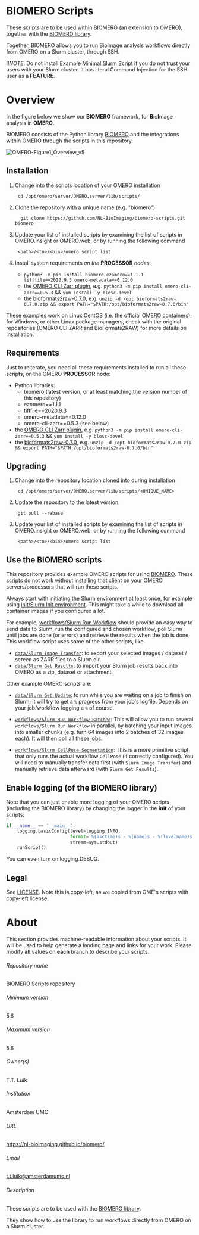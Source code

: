 BIOMERO Scripts
==================

These scripts are to be used within BIOMERO (an extension to OMERO), together with the [BIOMERO library](https://github.com/NL-BioImaging/biomero).

Together, BIOMERO allows you to run BioImage analysis workflows directly from OMERO on a Slurm cluster, through SSH.

!!*NOTE*: Do not install [Example Minimal Slurm Script](https://github.com/NL-BioImaging/biomero-scripts/blob/master/Example_Minimal_Slurm_Script.py) if you do not trust your users with your Slurm cluster. It has literal Command Injection for the SSH user as a **FEATURE**. 


# Overview

In the figure below we show our **BIOMERO** framework, for **B**io**I**mage analysis in **OMERO**. 

BIOMERO consists of the Python library [BIOMERO](https://github.com/NL-BioImaging/biomero) and the integrations within OMERO through the scripts in this repository.

![OMERO-Figure1_Overview_v5](https://github.com/NL-BioImaging/biomero/assets/68958516/ff437ed2-d4b7-48b4-a7e3-12f1dbf00981)

Installation
------------

1. Change into the scripts location of your OMERO installation

        cd /opt/omero/server/OMERO.server/lib/scripts/

2. Clone the repository with a unique name (e.g. "biomero")

         git clone https://github.com/NL-BioImaging/biomero-scripts.git biomero

3. Update your list of installed scripts by examining the list of scripts
   in OMERO.insight or OMERO.web, or by running the following command

        <path>/<to>/<bin>/omero script list

4. Install system requirements _on the_ **PROCESSOR** _nodes_:
    - `python3 -m pip install biomero ezomero==1.1.1 tifffile==2020.9.3 omero-metadata==0.12.0` 
    - the [OMERO CLI Zarr plugin](https://github.com/ome/omero-cli-zarr), e.g. 
    `python3 -m pip install omero-cli-zarr==0.5.3` && `yum install -y blosc-devel`
    - the [bioformats2raw-0.7.0](https://github.com/glencoesoftware/bioformats2raw/releases/download/v0.7.0/bioformats2raw-0.7.0.zip), e.g. `unzip -d /opt bioformats2raw-0.7.0.zip && export PATH="$PATH:/opt/bioformats2raw-0.7.0/bin"`

These examples work on Linux CentOS (i.e. the official OMERO containers); for Windows, or other Linux package managers, check with the original repositories (OMERO CLI ZARR and BioFormats2RAW) for more details on installation.

Requirements
---------

Just to reiterate, you need all these requirements installed to run all these scripts, on the OMERO  **PROCESSOR** node:

- Python libraries:
  - biomero (latest version, or at least matching the version number of this repository)
  - ezomero==1.1.1
  - tifffile==2020.9.3
  - omero-metadata==0.12.0
  - omero-cli-zarr==0.5.3 (see below)
- the [OMERO CLI Zarr plugin](https://github.com/ome/omero-cli-zarr), e.g. 
    `python3 -m pip install omero-cli-zarr==0.5.3` && `yum install -y blosc-devel`
- the [bioformats2raw-0.7.0](https://github.com/glencoesoftware/bioformats2raw/releases/download/v0.7.0/bioformats2raw-0.7.0.zip), e.g. `unzip -d /opt bioformats2raw-0.7.0.zip && export PATH="$PATH:/opt/bioformats2raw-0.7.0/bin"`


Upgrading
---------

1. Change into the repository location cloned into during installation

        cd /opt/omero/server/OMERO.server/lib/scripts/<UNIQUE_NAME>

2. Update the repository to the latest version

        git pull --rebase

3. Update your list of installed scripts by examining the list of scripts
   in OMERO.insight or OMERO.web, or by running the following command

        <path>/<to>/<bin>/omero script list

Use the BIOMERO scripts
-----

This repository provides example OMERO scripts for using [BIOMERO](https://github.com/NL-BioImaging/biomero). These scripts do not work without installing that client on your OMERO servers/processors that will run these scripts.

Always start with initiating the Slurm environment at least once, for example using [init/Slurm Init environment](https://github.com/NL-BioImaging/biomero-scripts/blob/master/init/SLURM_Init_environment.py). This might take a while to download all container images if you configured a lot.

For example, [workflows/Slurm Run Workflow](https://github.com/NL-BioImaging/biomero-scripts/blob/master/workflows/SLURM_Run_Workflow.py) should provide an easy way to send data to Slurm, run the configured and chosen workflow, poll Slurm until jobs are done (or errors) and retrieve the results when the job is done. This workflow script uses some of the other scripts, like

-  [`data/Slurm Image Transfer`](https://github.com/NL-BioImaging/biomero-scripts/blob/master/data/_SLURM_Image_Transfer.py): to export your selected images / dataset / screen as ZARR files to a Slurm dir.
- [`data/Slurm Get Results`](https://github.com/NL-BioImaging/biomero-scripts/blob/master/data/SLURM_Get_Results.py): to import your Slurm job results back into OMERO as a zip, dataset or attachment.

Other example OMERO scripts are:
- [`data/Slurm Get Update`](https://github.com/NL-BioImaging/biomero-scripts/blob/master/data/SLURM_Get_Update.py): to run while you are waiting on a job to finish on Slurm; it will try to get a `%` progress from your job's logfile. Depends on your job/workflow logging a `%` of course.

- [`workflows/Slurm Run Workflow Batched`](https://github.com/NL-BioImaging/biomero-scripts/blob/master/workflows/SLURM_Run_Workflow_Batched.py): This will allow you to run several `workflows/Slurm Run Workflow` in parallel, by batching your input images into smaller chunks (e.g. turn 64 images into 2 batches of 32 images each). It will then poll all these jobs.

- [`workflows/Slurm CellPose Segmentation`](https://github.com/NL-BioImaging/biomero-scripts/blob/master/workflows/SLURM_CellPose_Segmentation.py): This is a more primitive script that only runs the actual workflow `CellPose` (if correctly configured). You will need to manually transfer data first (with `Slurm Image Transfer`) and manually retrieve data afterward (with `Slurm Get Results`).

Enable logging (of the BIOMERO library)
-----

Note that you can just enable more logging of your OMERO scripts (including the BIOMERO library) by changing the logger in the __init__ of your scripts:

```Python
if __name__ == '__main__':
    logging.basicConfig(level=logging.INFO,
                        format='%(asctime)s - %(name)s - %(levelname)s - %(message)s',
                        stream=sys.stdout)
    runScript()
```

You can even turn on logging.DEBUG.


Legal
-----

See [LICENSE](LICENSE). Note this is copy-left, as we copied from OME's scripts with copy-left license.


# About #
This section provides machine-readable information about your scripts.
It will be used to help generate a landing page and links for your work.
Please modify **all** values on **each** branch to describe your scripts.

###### Repository name ######
BIOMERO Scripts repository

###### Minimum version ######
5.6

###### Maximum version ######
5.6

###### Owner(s) ######
T.T. Luik


###### Institution ######
Amsterdam UMC

###### URL ######
https://nl-bioimaging.github.io/biomero/

###### Email ######
t.t.luik@amsterdamumc.nl

###### Description ######
These scripts are to be used with the [BIOMERO library](https://github.com/NL-BioImaging/biomero).

They show how to use the library to run workflows directly from OMERO on a Slurm cluster.
